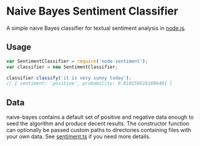 # Naive Bayes Sentiment Classifier

A simple naive Bayes classifier for textual sentiment analysis in [node.js](http://nodejs.org).

## Usage

``` js
var SentimentClassifier = require('node-sentiment');
var classifier = new SentimentClassifier;

classifier.classify('it is very sunny today');
// { sentiment: 'positive', probability: 0.8101596181696481 }
```

## Data

naive-bayes contains a default set of positive and negative data enough to seed the algorithm and produce decent results.
The constructor function can optionally be passed custom paths to directories containing files with your own data.
See [sentiment.ts](https://github.com/matteocacciola/sentiment/blob/master/src/libraries/naive-bayes/sentiment.ts) if
you need more details.
